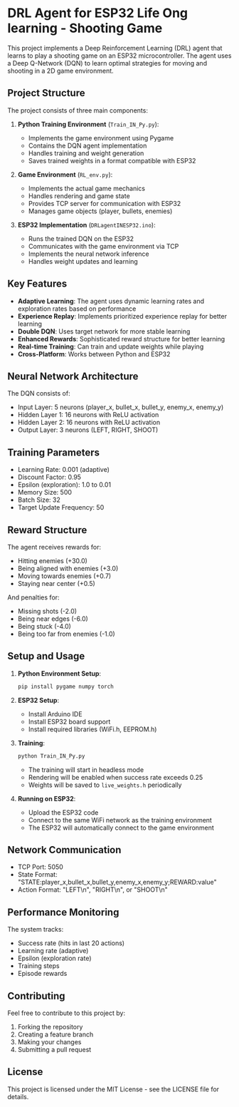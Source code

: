 # DRL Agent for ESP32 Life Ong learning - Shooting Game

This project implements a Deep Reinforcement Learning (DRL) agent that learns to play a shooting game on an ESP32 microcontroller. The agent uses a Deep Q-Network (DQN) to learn optimal strategies for moving and shooting in a 2D game environment.

## Project Structure

The project consists of three main components:

1. **Python Training Environment** (`Train_IN_Py.py`):
   - Implements the game environment using Pygame
   - Contains the DQN agent implementation
   - Handles training and weight generation
   - Saves trained weights in a format compatible with ESP32

2. **Game Environment** (`RL_env.py`):
   - Implements the actual game mechanics
   - Handles rendering and game state
   - Provides TCP server for communication with ESP32
   - Manages game objects (player, bullets, enemies)

3. **ESP32 Implementation** (`DRLagentINESP32.ino`):
   - Runs the trained DQN on the ESP32
   - Communicates with the game environment via TCP
   - Implements the neural network inference
   - Handles weight updates and learning

## Key Features

- **Adaptive Learning**: The agent uses dynamic learning rates and exploration rates based on performance
- **Experience Replay**: Implements prioritized experience replay for better learning
- **Double DQN**: Uses target network for more stable learning
- **Enhanced Rewards**: Sophisticated reward structure for better learning
- **Real-time Training**: Can train and update weights while playing
- **Cross-Platform**: Works between Python and ESP32

## Neural Network Architecture

The DQN consists of:
- Input Layer: 5 neurons (player_x, bullet_x, bullet_y, enemy_x, enemy_y)
- Hidden Layer 1: 16 neurons with ReLU activation
- Hidden Layer 2: 16 neurons with ReLU activation
- Output Layer: 3 neurons (LEFT, RIGHT, SHOOT)

## Training Parameters

- Learning Rate: 0.001 (adaptive)
- Discount Factor: 0.95
- Epsilon (exploration): 1.0 to 0.01
- Memory Size: 500
- Batch Size: 32
- Target Update Frequency: 50

## Reward Structure

The agent receives rewards for:
- Hitting enemies (+30.0)
- Being aligned with enemies (+3.0)
- Moving towards enemies (+0.7)
- Staying near center (+0.5)

And penalties for:
- Missing shots (-2.0)
- Being near edges (-6.0)
- Being stuck (-4.0)
- Being too far from enemies (-1.0)

## Setup and Usage

1. **Python Environment Setup**:
   ```bash
   pip install pygame numpy torch
   ```

2. **ESP32 Setup**:
   - Install Arduino IDE
   - Install ESP32 board support
   - Install required libraries (WiFi.h, EEPROM.h)

3. **Training**:
   ```bash
   python Train_IN_Py.py
   ```
   - The training will start in headless mode
   - Rendering will be enabled when success rate exceeds 0.25
   - Weights will be saved to `live_weights.h` periodically

4. **Running on ESP32**:
   - Upload the ESP32 code
   - Connect to the same WiFi network as the training environment
   - The ESP32 will automatically connect to the game environment

## Network Communication

- TCP Port: 5050
- State Format: "STATE:player_x,bullet_x,bullet_y,enemy_x,enemy_y;REWARD:value"
- Action Format: "LEFT\n", "RIGHT\n", or "SHOOT\n"

## Performance Monitoring

The system tracks:
- Success rate (hits in last 20 actions)
- Learning rate (adaptive)
- Epsilon (exploration rate)
- Training steps
- Episode rewards

## Contributing

Feel free to contribute to this project by:
1. Forking the repository
2. Creating a feature branch
3. Making your changes
4. Submitting a pull request

## License

This project is licensed under the MIT License - see the LICENSE file for details. 